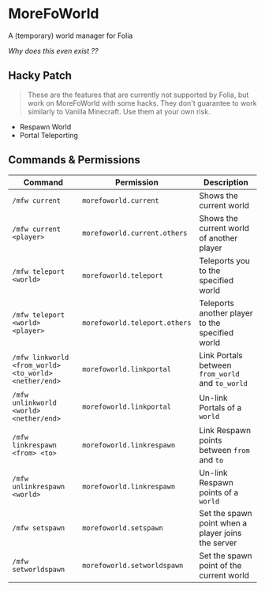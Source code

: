 # MoreFoWorld

A (temporary) world manager for Folia

_Why does this even exist ??_

## Hacky Patch

> These are the features that are currently not supported by Folia, but work on MoreFoWorld with some hacks.
> They don't guarantee to work similarly to Vanilla Minecraft. Use them at your own risk.

- Respawn World
- Portal Teleporting

## Commands & Permissions

| Command                                               | Permission                    | Description                                        |
|-------------------------------------------------------|-------------------------------|----------------------------------------------------|
| `/mfw current`                                        | `morefoworld.current`         | Shows the current world                            |
| `/mfw current <player>`                               | `morefoworld.current.others`  | Shows the current world of another player          |
| `/mfw teleport <world>`                               | `morefoworld.teleport`        | Teleports you to the specified world               |
| `/mfw teleport <world> <player>`                      | `morefoworld.teleport.others` | Teleports another player to the specified world    |
| `/mfw linkworld <from_world> <to_world> <nether/end>` | `morefoworld.linkportal`      | Link Portals between `from_world` and `to_world`   |
| `/mfw unlinkworld <world> <nether/end>`               | `morefoworld.linkportal`      | Un-link Portals of a `world`                       |
| `/mfw linkrespawn <from> <to>`                        | `morefoworld.linkrespawn`     | Link Respawn points between `from` and `to`        |
| `/mfw unlinkrespawn <world>`                          | `morefoworld.linkrespawn`     | Un-link Respawn points of a `world`                |
| `/mfw setspawn`                                       | `morefoworld.setspawn`        | Set the spawn point when a player joins the server |
| `/mfw setworldspawn`                                  | `morefoworld.setworldspawn`   | Set the spawn point of the current world           |
